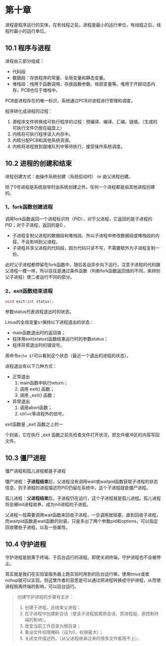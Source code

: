 # 第十章

进程是程序运行的实体，在有线程之前，进程是最小的运行单位，有线程之后，线程时最小的运行单位。

## 10.1 程序与进程

进程由三部分组成：

- 代码段
- 数据段：存放程序的常量、全局变量和静态变量。
- 堆栈段：栈用于函数调用，存放函数参数、局部变量等。堆用于开辟动态内存。PCB也位于堆栈中。

PCB是进程存在的唯一标识，系统通过PCB对进程进行管理和调度。

程序转化成进程的过程：

1. 源程序文件转换成可执行程序的过程：预编译、编译、汇编、链接。（生成的可执行文件仍放在磁盘上）
2. 内核将可执行程序读入内存中。
3. 内核分配PCB和其他系统资源。
4. 内核将进程放到就绪队列中等待执行，接受操作系统调度。



## 10.2 进程的创建和结束

进程创建方式：由操作系统创建（系统启动时） or 由父进程创建。

除了0号进程是系统自举时由系统创建之外，任何一个进程都是由其他进程创建的。

### 1、fork函数创建进程

调用fork函数返回一个进程标识符（PID），对于父进程，它返回的是子进程的PID；对于子进程，返回的是0 。

- 子进程复制父进程的数据段和堆栈段，所以子进程中修改数据段或堆栈段的内容，不会影响到父进程。
- 子进程共享父进程的代码段，因为代码只读不写，不需要额外为子进程复制一份。

此时父子进程都停留在fork函数中，随后各自异步向下运行，注意子进程的代码跟父进程一模一样，所以往往是通过条件函数（判断fork函数返回值的不同，来辨别父子进程）使二者运行不同的部分。



### 2、exit函数结束进程

```cpp
void exit(int status);
```

参数status代表进程退出时的状态。

Linux的全局变量`$?`保持以下进程退出的状态：

- main函数退出时的返回值；
- 程序用exit(status)函数结束运行时的参数status；
- 程序异常退出时的错误号。

用命令`echo $?`可以看到这个状态（最近一个退出的进程的状态）。

进程退出有以下几种方式：

- 正常退出
  1. main函数中执行return；
  2. 调用 exit() 函数；
  3. 调用 _exit() 函数；
- 异常退出
  1. 调用abort函数；
  2. ctrl+c等进程外的信号。

exit函数是 _exit 函数之上的一

个封装，它在执行 _exit 函数之前先检查文件打开状况，把文件缓冲区的内容写回文件。



## 10.3 僵尸进程

僵尸进程和孤儿进程都是子进程

僵尸进程：**子进程结束**后，父进程没有调用wait或waitpid函数获取子进程的状态信息，则子进程的进程描述符PID仍留在系统中，这个子进程就是僵尸进程。

孤儿进程：**父进程结束**后，子进程仍在运行，这个子进程就是孤儿进程。孤儿进程将会被init进程收养，成为init进程的子进程。

父进程一般需要调用wait函数来回收子进程，一旦调用就阻塞，直到回收子进程。而waitpid函数是wait函数的封装，只是多出了两个参数pid和options，可以指定回收哪些子进程，以及一些属性。



## 10.4 守护进程

守护进程是脱离于终端、于后台运行的进程。即使关闭终端，守护进程也不会被停止。

其实就是我们在实验室服务器上跑实验时用到的后台运行嘛，使用tmux或者nohup就可以实现。但这里作者的意思是可以通过把进程转换成守护进程，从而使进程脱离终端的影响，可以后台运行。

> 创建守护进程的步骤有五步：
>
> 1. 创建子进程，且结束父进程；
> 2. 在子进程中创建新会话（使该子进程脱离原会话、原进程组、原控制终端的影响）。
> 3. 改变当前工作目录为根目录；
> 4. 重设文件权限掩码（设为0，权限最大）；
> 5. 关闭文件描述符。（从父进程继承过来的很多文件都用不上）。



